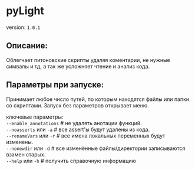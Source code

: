# pyLight
version: `1.0.1`

## Описание:
Облегчает питоновские скрипты удаляя коментарии, не нужные симвалы и тд,
а так же усложняет чтение и анализ кода.

## Параметры при запуске:
Принимает любое число путей, по которым находятся файлы или папки со скриптами.
Запуск без параметров открывает меню.

ключевые параметры:  
`--enable_annotations`  # не удалять анотации функций.  
`--noasserts` или `-a`  # все assert'ы будут удалены из кода.  
`--renameVars` или `-r`  # все имена локальных переменных будут изменены.  
`--nonewdir` или `-d`  # все изменённые файлы/директории записываются взамен старых.  
`--help` или `-h`  # получить справочную информацию  
